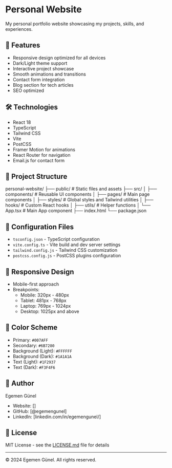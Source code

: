 # Personal Website

My personal portfolio website showcasing my projects, skills, and experiences.

## 🚀 Features

- Responsive design optimized for all devices
- Dark/Light theme support
- Interactive project showcase
- Smooth animations and transitions
- Contact form integration
- Blog section for tech articles
- SEO optimized

## 🛠️ Technologies

- React 18
- TypeScript
- Tailwind CSS
- Vite
- PostCSS
- Framer Motion for animations
- React Router for navigation
- Email.js for contact form

## 📁 Project Structure
personal-website/
├── public/             # Static files and assets
├── src/
│   ├── components/     # Reusable UI components
│   ├── pages/          # Main page components
│   ├── styles/         # Global styles and Tailwind utilities
│   ├── hooks/          # Custom React hooks
│   ├── utils/          # Helper functions
│   └── App.tsx         # Main App component
├── index.html
└── package.json


## 🔧 Configuration Files

- `tsconfig.json` - TypeScript configuration
- `vite.config.ts` - Vite build and dev server settings
- `tailwind.config.js` - Tailwind CSS customization
- `postcss.config.js` - PostCSS plugins configuration

## 📱 Responsive Design

- Mobile-first approach
- Breakpoints:
  - Mobile: 320px - 480px
  - Tablet: 481px - 768px
  - Laptop: 769px - 1024px
  - Desktop: 1025px and above

## 🎨 Color Scheme

- Primary: `#007AFF`
- Secondary: `#6B7280`
- Background (Light): `#FFFFFF`
- Background (Dark): `#1A1A1A`
- Text (Light): `#1F2937`
- Text (Dark): `#F3F4F6`

## 👤 Author

Egemen Günel
- Website: []
- GitHub: [@egemengunel]
- LinkedIn: [linkedin.com/in/egemengunel/]

## 📜 License

MIT License - see the [LICENSE.md](LICENSE.md) file for details

---

© 2024 Egemen Günel. All rights reserved.
